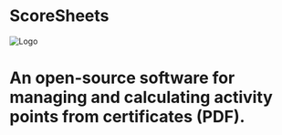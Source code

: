 # ScoreSheets
![Logo](https://user-images.githubusercontent.com/36796068/216495907-bacfde09-d0e4-405b-ace6-2b9e37c5bc35.png)
<br>
# An open-source software for managing and calculating activity points from certificates (PDF).
